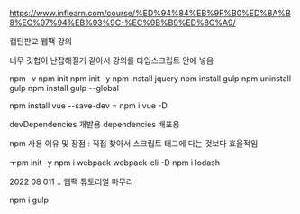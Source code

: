 https://www.inflearn.com/course/%ED%94%84%EB%9F%B0%ED%8A%B8%EC%97%94%EB%93%9C-%EC%9B%B9%ED%8C%A9/

캡틴판교 웹팩 강의

너무 깃헙이 난잡해질거 같아서 강의를 타입스크립트 안에 넣음

npm -v
npm init
npm init -y
npm install jquery
npm install gulp
npm uninstall gulp
npm install gulp --global

<!-- --global 대신 -g 사용 가능 -->
<!-- npm 지역 설치와 전역설치를 잘 알 것!
지역설치는 노드모듈스에 들어가고 전역설치는 내컴퓨터에 들어감;;
\-->

npm install vue --save-dev = npm i vue -D

<!-- 모듈을 설치할 때 package.json 내의 devDependencies 항목에 설치한 모듈과 버전을 넣는 것을 뜻합니다. -->

devDependencies 개발용
dependencies 배포용

npm 사용 이유 및 장점 : 직접 찾아서 스크립트 태그에 다는 것보다 효율적임

ㅜpm init -y
npm i webpack webpack-cli -D
npm i lodash

2022 08 011 .. 웹팩 튜토리얼 마무리

npm i gulp

<!-- web 자동화도구 -->

<!-- webpack history -->
